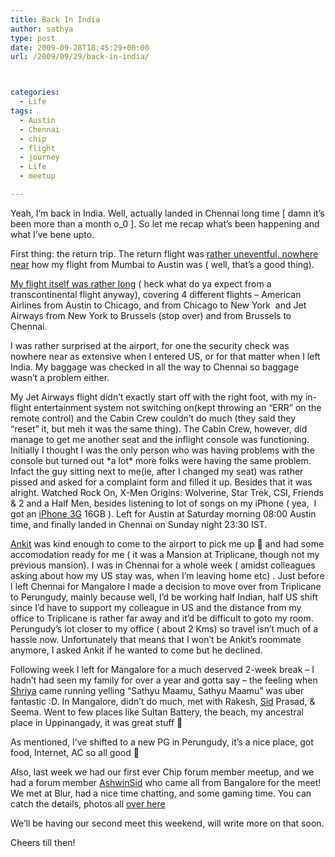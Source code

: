 ```yaml
---
title: Back In India
author: sathya
type: post
date: 2009-09-28T18:45:29+00:00
url: /2009/09/29/back-in-india/



categories:
  - Life
tags:
  - Austin
  - Chennai
  - chip
  - flight
  - journey
  - Life
  - meetup

---
```

Yeah, I’m back in India. Well, actually landed in Chennai long time [ damn it’s been more than a month o_0 ]. So let me recap what’s been happening and what I’ve bene upto.

First thing: the return trip. The return flight was <a href="https://sathyabh.at/2008/11/22/experience-of-a-lifetime-the-mumbai-austin-flight/" target="_blank">rather uneventful, nowhere near</a> <a href="https://sathyabh.at/2008/11/22/experience-of-a-lifetime-the-mumbai-austin-flight/" target="_blank"></a> how my flight from Mumbai to Austin was ( well, that’s a good thing).

[My flight itself was rather long][1] ( heck what do ya expect from a transcontinental flight anyway), covering 4 different flights – American Airlines from Austin to Chicago, and from Chicago to New York  and Jet Airways from New York to Brussels (stop over) and from Brussels to Chennai.

<!--more-->

I was rather surprised at the airport, for one the security check was nowhere near as extensive when I entered US, or for that matter when I left India. My baggage was checked in all the way to Chennai so baggage wasn’t a problem either.

My Jet Airways flight didn’t exactly start off with the right foot, with my in-flight entertainment system not switching on(kept throwing an “ERR” on the remote control) and the Cabin Crew couldn’t do much (they said they “reset” it, but meh it was the same thing). The Cabin Crew, however, did manage to get me another seat and the inflight console was functioning. Initially I thought I was the only person who was having problems with the console but turned out \*a lot\* more folks were having the same problem. Infact the guy sitting next to me(ie, after I changed my seat) was rather pissed and asked for a complaint form and filled it up. Besides that it was alright. Watched Rock On, X-Men Origins: Wolverine, Star Trek, CSI, Friends & 2 and a Half Men, besides listening to lot of songs on my iPhone ( yea,  I got an [iPhone 3G][2] 16GB ). Left for Austin at Saturday morning 08:00 Austin time, and finally landed in Chennai on Sunday night 23:30 IST.

[Ankit][3] was kind enough to come to the airport to pick me up 🙂 and had some accomodation ready for me ( it was a Mansion at Triplicane, though not my previous mansion). I was in Chennai for a whole week ( amidst colleagues asking about how my US stay was, when I’m leaving home etc) . Just before I left Chennai for Mangalore I made a decision to move over from Triplicane to Perungudy, mainly because well, I’d be working half Indian, half US shift since I’d have to support my colleague in US and the distance from my office to Triplicane is rather far away and it’d be difficult to goto my room. Perungudy’s lot closer to my office ( about 2 Kms) so travel isn’t much of a hassle now. Unfortunately that means that I won’t be Ankit’s roommate anymore, I asked Ankit if he wanted to come but he declined.

Following week I left for Mangalore for a much deserved 2-week break – I hadn’t had seen my family for over a year and gotta say – the feeling when [Shriya][4] came running yelling “Sathyu Maamu, Sathyu Maamu” was uber fantastic :D. In Mangalore, didn’t do much, met with Rakesh, [Sid][5] Prasad, & Seema. Went to few places like Sultan Battery, the beach, my ancestral  place in Uppinangady, it was great stuff 🙂

As mentioned, I’ve shifted to a new PG in Perungudy, it’s a nice place, got food, Internet, AC so all good 🙂

Also, last week we had our first ever Chip forum member meetup, and we had a forum member [AshwinSid][6] who came all from Bangalore for the meet! We met at Blur, had a nice time chatting, and some gaming time. You can catch the details, photos all [over here][7]

We’ll be having our second meet this weekend, will write more on that soon.

Cheers till then!

 [1]: https://post.sathyabh.at/my-flight-details
 [2]: https://www.flickr.com/photos/sathyabhat/tags/iphone
 [3]: https://this-is-the-e-n-d.blogspot.com/
 [4]: https://www.flickr.com/photos/sathyabhat/sets/72157604172156342/
 [5]: https://tech-mania.com/
 [6]: https://twitter.com/ashwinsid
 [7]: https://www.chip.in/forums/viewtopic.php?f=11&t=50570

